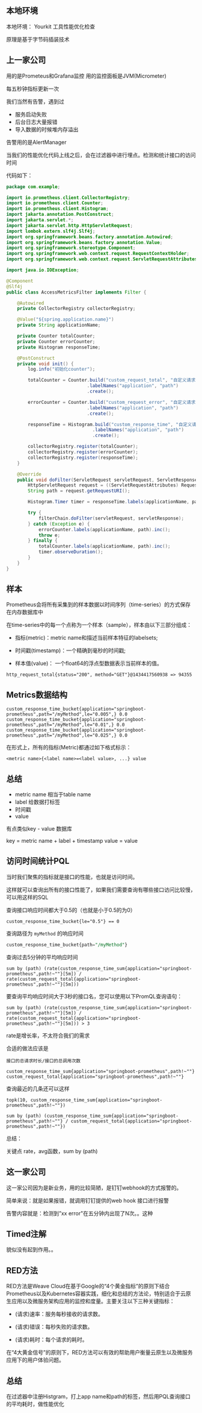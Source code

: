 

## 本地环境

本地环境： Yourkit 工具性能优化检查

原理是基于字节码插装技术


## 上一家公司


用的是Prometeus和Grafana监控 用的监控面板是JVM(Micrometer)

每五秒钟指标更新一次


我们当然有告警，遇到过
- 服务启动失败
- 后台日志大量报错
- 导入数据的时候堆内存溢出

告警用的是AlertManager

当我们的性能优化代码上线之后，会在过滤器中进行埋点。检测和统计接口的访问时间

代码如下：

```java
package com.example;

import io.prometheus.client.CollectorRegistry;
import io.prometheus.client.Counter;
import io.prometheus.client.Histogram;
import jakarta.annotation.PostConstruct;
import jakarta.servlet.*;
import jakarta.servlet.http.HttpServletRequest;
import lombok.extern.slf4j.Slf4j;
import org.springframework.beans.factory.annotation.Autowired;
import org.springframework.beans.factory.annotation.Value;
import org.springframework.stereotype.Component;
import org.springframework.web.context.request.RequestContextHolder;
import org.springframework.web.context.request.ServletRequestAttributes;

import java.io.IOException;

@Component
@Slf4j
public class AccessMetricsFilter implements Filter {

    @Autowired
    private CollectorRegistry collectorRegistry;

    @Value("${spring.application.name}")
    private String applicationName;

    private Counter totalCounter;
    private Counter errorCounter;
    private Histogram responseTime;

    @PostConstruct
    private void init() {
        log.info("初始化counter");

        totalCounter = Counter.build("custom_request_total", "自定义请求次数统计")
                              .labelNames("application", "path")
                              .create();

        errorCounter = Counter.build("custom_request_error", "自定义请求错误次数统计")
                              .labelNames("application", "path")
                              .create();

        responseTime = Histogram.build("custom_response_time", "自定义请求响应时间")
                                .labelNames("application", "path")
                                .create();

        collectorRegistry.register(totalCounter);
        collectorRegistry.register(errorCounter);
        collectorRegistry.register(responseTime);
    }

    @Override
    public void doFilter(ServletRequest servletRequest, ServletResponse servletResponse, FilterChain filterChain) throws IOException, ServletException {
        HttpServletRequest request = ((ServletRequestAttributes) RequestContextHolder.getRequestAttributes()).getRequest();
        String path = request.getRequestURI();

        Histogram.Timer timer = responseTime.labels(applicationName, path).startTimer();

        try {
            filterChain.doFilter(servletRequest, servletResponse);
        } catch (Exception e) {
            errorCounter.labels(applicationName, path).inc();
            throw e;
        } finally {
            totalCounter.labels(applicationName, path).inc();
            timer.observeDuration();
        }
    }
}
```




## 样本

Prometheus会将所有采集到的样本数据以时间序列（time-series）的方式保存在内存数据库中

在time-series中的每一个点称为一个样本（sample），样本由以下三部分组成：

- 指标(metric)：metric name和描述当前样本特征的labelsets;
    
- 时间戳(timestamp)：一个精确到毫秒的时间戳;
    
- 样本值(value)： 一个float64的浮点型数据表示当前样本的值。


```
http_request_total{status="200", method="GET"}@1434417560938 => 94355
```



## Metrics数据结构

```
custom_response_time_bucket{application="springboot-prometheus",path="/myMethod",le="0.005",} 0.0
custom_response_time_bucket{application="springboot-prometheus",path="/myMethod",le="0.01",} 0.0
custom_response_time_bucket{application="springboot-prometheus",path="/myMethod",le="0.025",} 0.0
```


在形式上，所有的指标(Metric)都通过如下格式标示：

```
<metric name>{<label name>=<label value>, ...} value
```


## 总结

- metric name 相当于table name
- label 给数据打标签
- 时间戳
- value

有点类似key - value 数据库

key = metric name + label + timestamp
value = value




## 访问时间统计PQL

当时我们聚焦的指标就是接口的性能，也就是访问时间。

这样就可以查询出所有的接口性能了，如果我们需要查询有哪些接口访问比较慢，可以用这样的SQL


查询接口响应时间都大于0.5的（也就是小于0.5的为0）

```
custom_response_time_bucket{le="0.5"} == 0
```


查询路径为 `myMethod` 的响应时间
```sql
custom_response_time_bucket{path="/myMethod"}
```


查询过去5分钟的平均响应时间

```
sum by (path) (rate(custom_response_time_sum{application="springboot-prometheus",path!~""}[5m]) / rate(custom_request_total{application="springboot-prometheus",path!~""}[5m]))
```


要查询平均响应时间大于3秒的接口名，您可以使用以下PromQL查询语句：

```
sum by (path) (rate(custom_response_time_sum{application="springboot-prometheus",path!~""}[5m]) / rate(custom_request_total{application="springboot-prometheus",path!~""}[5m])) > 3
```


rate是增长率，不太符合我们的需求


合适的做法应该是

```
接口的总请求时长/接口的总调用次数
```


```
custom_response_time_sum{application="springboot-prometheus",path!~""}
custom_request_total{application="springboot-prometheus",path!~""}
```


查询最近的几条还可以这样

```
topk(10, custom_response_time_sum{application="springboot-prometheus",path!~""})
```


```
sum by (path) (custom_response_time_sum{application="springboot-prometheus",path!~""} / custom_request_total{application="springboot-prometheus",path!~""})
```


总结：

关键点 rate，avg函数，sum by (path)





## 这一家公司

这一家公司因为是新业务，用的比较简陋，是钉钉webhook的方式报警的。

简单来说：就是如果报错，就调用钉钉提供的web hook 接口进行报警

告警内容就是：检测到”xx error"在五分钟内出现了N次。。这种




## Timed注解

貌似没有起到作用。。


## RED方法

RED方法是Weave Cloud在基于Google的“4个黄金指标”的原则下结合Prometheus以及Kubernetes容器实践，细化和总结的方法论，特别适合于云原生应用以及微服务架构应用的监控和度量。主要关注以下三种关键指标：

- (请求)速率：服务每秒接收的请求数。
    
- (请求)错误：每秒失败的请求数。
    
- (请求)耗时：每个请求的耗时。
    

在“4大黄金信号”的原则下，RED方法可以有效的帮助用户衡量云原生以及微服务应用下的用户体验问题。



## 总结

在过滤器中注册Histgram，打上app name和path的标签，然后用PQL查询接口的平均耗时，做性能优化